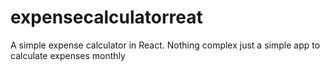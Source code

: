 # expensecalculatorreat
A simple expense calculator in React. Nothing complex just a simple app to calculate expenses monthly
